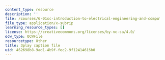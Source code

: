 ```yaml
---
content_type: resource
description: ''
file: /courses/6-01sc-introduction-to-electrical-engineering-and-computer-science-i-spring-2011/462698b89ad14b9ffec29f12414616b0_SpS3ud58yTI.srt
file_type: application/x-subrip
learning_resource_types: []
license: https://creativecommons.org/licenses/by-nc-sa/4.0/
ocw_type: OCWFile
resourcetype: Other
title: 3play caption file
uid: 462698b8-9ad1-4b9f-fec2-9f12414616b0
---
```

